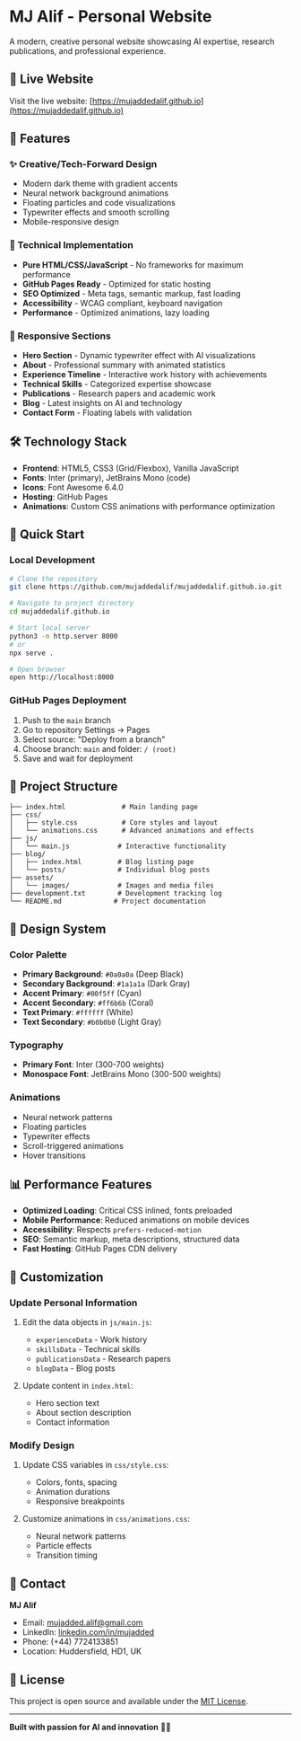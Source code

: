 # MJ Alif - Personal Website

A modern, creative personal website showcasing AI expertise, research publications, and professional experience.

## 🚀 Live Website

Visit the live website: [https://mujaddedalif.github.io](https://mujaddedalif.github.io)

## 🎯 Features

### ✨ Creative/Tech-Forward Design
- Modern dark theme with gradient accents
- Neural network background animations
- Floating particles and code visualizations
- Typewriter effects and smooth scrolling
- Mobile-responsive design

### 🔧 Technical Implementation
- **Pure HTML/CSS/JavaScript** - No frameworks for maximum performance
- **GitHub Pages Ready** - Optimized for static hosting
- **SEO Optimized** - Meta tags, semantic markup, fast loading
- **Accessibility** - WCAG compliant, keyboard navigation
- **Performance** - Optimized animations, lazy loading

### 📱 Responsive Sections
- **Hero Section** - Dynamic typewriter effect with AI visualizations
- **About** - Professional summary with animated statistics
- **Experience Timeline** - Interactive work history with achievements
- **Technical Skills** - Categorized expertise showcase
- **Publications** - Research papers and academic work
- **Blog** - Latest insights on AI and technology
- **Contact Form** - Floating labels with validation

## 🛠️ Technology Stack

- **Frontend**: HTML5, CSS3 (Grid/Flexbox), Vanilla JavaScript
- **Fonts**: Inter (primary), JetBrains Mono (code)
- **Icons**: Font Awesome 6.4.0
- **Hosting**: GitHub Pages
- **Animations**: Custom CSS animations with performance optimization

## 🚀 Quick Start

### Local Development
```bash
# Clone the repository
git clone https://github.com/mujaddedalif/mujaddedalif.github.io.git

# Navigate to project directory
cd mujaddedalif.github.io

# Start local server
python3 -m http.server 8000
# or
npx serve .

# Open browser
open http://localhost:8000
```

### GitHub Pages Deployment
1. Push to the `main` branch
2. Go to repository Settings → Pages
3. Select source: "Deploy from a branch"
4. Choose branch: `main` and folder: `/ (root)`
5. Save and wait for deployment

## 📁 Project Structure

```
├── index.html              # Main landing page
├── css/
│   ├── style.css           # Core styles and layout
│   └── animations.css      # Advanced animations and effects
├── js/
│   └── main.js            # Interactive functionality
├── blog/
│   ├── index.html         # Blog listing page
│   └── posts/             # Individual blog posts
├── assets/
│   └── images/            # Images and media files
├── development.txt        # Development tracking log
└── README.md             # Project documentation
```

## 🎨 Design System

### Color Palette
- **Primary Background**: `#0a0a0a` (Deep Black)
- **Secondary Background**: `#1a1a1a` (Dark Gray)
- **Accent Primary**: `#00f5ff` (Cyan)
- **Accent Secondary**: `#ff6b6b` (Coral)
- **Text Primary**: `#ffffff` (White)
- **Text Secondary**: `#b0b0b0` (Light Gray)

### Typography
- **Primary Font**: Inter (300-700 weights)
- **Monospace Font**: JetBrains Mono (300-500 weights)

### Animations
- Neural network patterns
- Floating particles
- Typewriter effects
- Scroll-triggered animations
- Hover transitions

## 📊 Performance Features

- **Optimized Loading**: Critical CSS inlined, fonts preloaded
- **Mobile Performance**: Reduced animations on mobile devices
- **Accessibility**: Respects `prefers-reduced-motion`
- **SEO**: Semantic markup, meta descriptions, structured data
- **Fast Hosting**: GitHub Pages CDN delivery

## 🔧 Customization

### Update Personal Information
1. Edit the data objects in `js/main.js`:
   - `experienceData` - Work history
   - `skillsData` - Technical skills
   - `publicationsData` - Research papers
   - `blogData` - Blog posts

2. Update content in `index.html`:
   - Hero section text
   - About section description
   - Contact information

### Modify Design
1. Update CSS variables in `css/style.css`:
   - Colors, fonts, spacing
   - Animation durations
   - Responsive breakpoints

2. Customize animations in `css/animations.css`:
   - Neural network patterns
   - Particle effects
   - Transition timing

## 📧 Contact

**MJ Alif**
- Email: mujadded.alif@gmail.com
- LinkedIn: [linkedin.com/in/mujadded](https://www.linkedin.com/in/mujadded/)
- Phone: (+44) 7724133851
- Location: Huddersfield, HD1, UK

## 📄 License

This project is open source and available under the [MIT License](LICENSE).

---

**Built with passion for AI and innovation** 🤖✨ 
